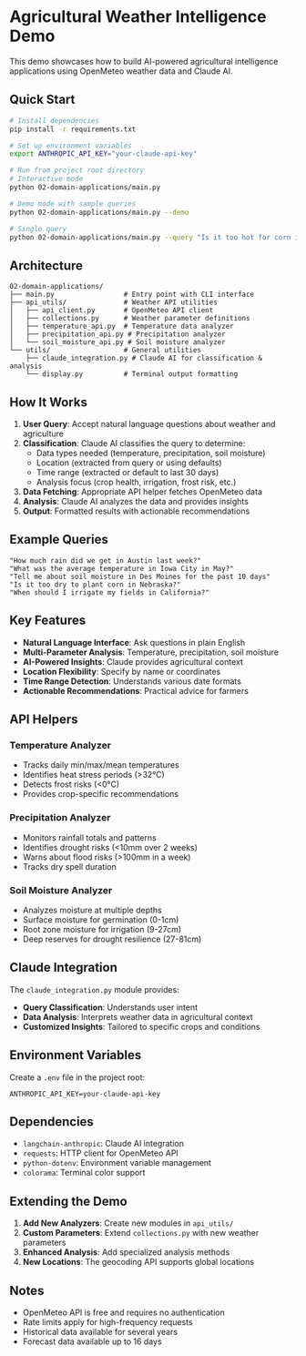 # Agricultural Weather Intelligence Demo

This demo showcases how to build AI-powered agricultural intelligence applications using OpenMeteo weather data and Claude AI.

## Quick Start

```bash
# Install dependencies
pip install -r requirements.txt

# Set up environment variables
export ANTHROPIC_API_KEY="your-claude-api-key"

# Run from project root directory
# Interactive mode
python 02-domain-applications/main.py

# Demo mode with sample queries
python 02-domain-applications/main.py --demo

# Single query
python 02-domain-applications/main.py --query "Is it too hot for corn in Iowa?"
```

## Architecture

```
02-domain-applications/
├── main.py                 # Entry point with CLI interface
├── api_utils/              # Weather API utilities
│   ├── api_client.py       # OpenMeteo API client
│   ├── collections.py      # Weather parameter definitions
│   ├── temperature_api.py  # Temperature data analyzer
│   ├── precipitation_api.py # Precipitation analyzer
│   └── soil_moisture_api.py # Soil moisture analyzer
└── utils/                  # General utilities
    ├── claude_integration.py # Claude AI for classification & analysis
    └── display.py          # Terminal output formatting
```

## How It Works

1. **User Query**: Accept natural language questions about weather and agriculture
2. **Classification**: Claude AI classifies the query to determine:
   - Data types needed (temperature, precipitation, soil moisture)
   - Location (extracted from query or using defaults)
   - Time range (extracted or default to last 30 days)
   - Analysis focus (crop health, irrigation, frost risk, etc.)
3. **Data Fetching**: Appropriate API helper fetches OpenMeteo data
4. **Analysis**: Claude AI analyzes the data and provides insights
5. **Output**: Formatted results with actionable recommendations

## Example Queries

```
"How much rain did we get in Austin last week?"
"What was the average temperature in Iowa City in May?"
"Tell me about soil moisture in Des Moines for the past 10 days"
"Is it too dry to plant corn in Nebraska?"
"When should I irrigate my fields in California?"
```

## Key Features

- **Natural Language Interface**: Ask questions in plain English
- **Multi-Parameter Analysis**: Temperature, precipitation, soil moisture
- **AI-Powered Insights**: Claude provides agricultural context
- **Location Flexibility**: Specify by name or coordinates
- **Time Range Detection**: Understands various date formats
- **Actionable Recommendations**: Practical advice for farmers

## API Helpers

### Temperature Analyzer
- Tracks daily min/max/mean temperatures
- Identifies heat stress periods (>32°C)
- Detects frost risks (<0°C)
- Provides crop-specific recommendations

### Precipitation Analyzer
- Monitors rainfall totals and patterns
- Identifies drought risks (<10mm over 2 weeks)
- Warns about flood risks (>100mm in a week)
- Tracks dry spell duration

### Soil Moisture Analyzer
- Analyzes moisture at multiple depths
- Surface moisture for germination (0-1cm)
- Root zone moisture for irrigation (9-27cm)
- Deep reserves for drought resilience (27-81cm)

## Claude Integration

The `claude_integration.py` module provides:
- **Query Classification**: Understands user intent
- **Data Analysis**: Interprets weather data in agricultural context
- **Customized Insights**: Tailored to specific crops and conditions

## Environment Variables

Create a `.env` file in the project root:
```
ANTHROPIC_API_KEY=your-claude-api-key
```

## Dependencies

- `langchain-anthropic`: Claude AI integration
- `requests`: HTTP client for OpenMeteo API
- `python-dotenv`: Environment variable management
- `colorama`: Terminal color support

## Extending the Demo

1. **Add New Analyzers**: Create new modules in `api_utils/`
2. **Custom Parameters**: Extend `collections.py` with new weather parameters
3. **Enhanced Analysis**: Add specialized analysis methods
4. **New Locations**: The geocoding API supports global locations

## Notes

- OpenMeteo API is free and requires no authentication
- Rate limits apply for high-frequency requests
- Historical data available for several years
- Forecast data available up to 16 days